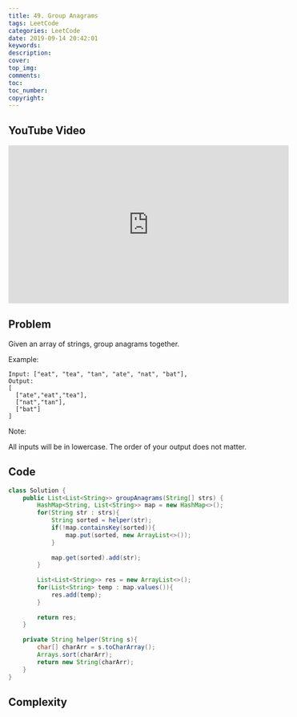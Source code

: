 ```yaml
---
title: 49. Group Anagrams
tags: LeetCode
categories: LeetCode
date: 2019-09-14 20:42:01
keywords:
description:
cover:
top_img:
comments:
toc:
toc_number:
copyright:
---
```

## YouTube Video
<iframe width="560" height="315" src="https://www.youtube.com/embed/r05M73e30gA" frameborder="0" allow="accelerometer; autoplay; encrypted-media; gyroscope; picture-in-picture" allowfullscreen></iframe>

## Problem
Given an array of strings, group anagrams together.

Example:
```
Input: ["eat", "tea", "tan", "ate", "nat", "bat"],
Output:
[
  ["ate","eat","tea"],
  ["nat","tan"],
  ["bat"]
]
```
Note:

All inputs will be in lowercase.
The order of your output does not matter.


## Code
```java
class Solution {
    public List<List<String>> groupAnagrams(String[] strs) {
        HashMap<String, List<String>> map = new HashMap<>();
        for(String str : strs){
            String sorted = helper(str);
            if(!map.containsKey(sorted)){
                map.put(sorted, new ArrayList<>());
            }
            
            map.get(sorted).add(str);
        }
        
        List<List<String>> res = new ArrayList<>();
        for(List<String> temp : map.values()){
            res.add(temp);
        }
        
        return res;
    }
    
    private String helper(String s){
        char[] charArr = s.toCharArray();
        Arrays.sort(charArr);
        return new String(charArr);
    }
}
```

## Complexity
